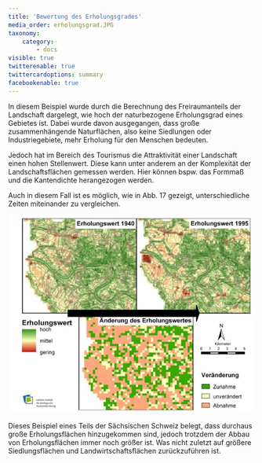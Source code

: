 ```yaml
---
title: 'Bewertung des Erholungsgrades'
media_order: erholungsgrad.JPG
taxonomy:
    category:
        - docs
visible: true
twitterenable: true
twittercardoptions: summary
facebookenable: true
---
```


In diesem Beispiel wurde durch die Berechnung des Freiraumanteils der Landschaft dargelegt, wie hoch der naturbezogene Erholungsgrad eines Gebietes ist. Dabei wurde davon ausgegangen, dass große zusammenhängende Naturflächen, also keine Siedlungen oder Industriegebiete, mehr Erholung für den Menschen bedeuten.

Jedoch hat im Bereich des Tourismus die Attraktivität einer Landschaft einen hohen Stellenwert. Diese kann unter anderem an der Komplexität der Landschaftsflächen gemessen werden. Hier können bspw. das Formmaß und die Kantendichte herangezogen werden. 

Auch in diesem Fall ist es möglich, wie in Abb. 17 gezeigt, unterschiedliche Zeiten miteinander zu vergleichen. 

![Erholungsgrad](erholungsgrad.JPG?lightbox=800&resize=300&classes=caption "Abb. 17: Vergleich Erholungswert 1940/1995 Sächsische Schweiz (Quelle: WALZ 2013)")

Dieses Beispiel eines Teils der Sächsischen Schweiz belegt, dass durchaus große Erholungsflächen hinzugekommen sind, jedoch trotzdem der Abbau von Erholungsflächen immer noch größer ist. Was nicht zuletzt auf größere Siedlungsflächen und Landwirtschaftsflächen zurückzuführen ist.
